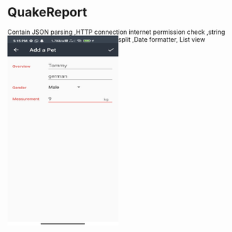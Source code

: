 # QuakeReport
Contain JSON parsing ,HTTP connection internet permission check ,string split ,Date formatter, List view
<img src="https://github.com/KishorKokate/Pets-App/blob/master/app/src/main/res/drawable/img2.jpg?raw=true" alt="Screenshot1"  width="250" height="430" align="left">
